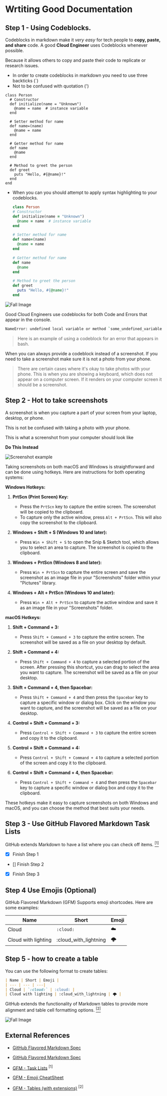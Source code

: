 # Wrtiting Good Documentation

## Step 1 - Using Codeblocks.

Codeblocks in markdown make it *very easy* for tech people to **copy, paste, and share** code. 
A good __Cloud Engineer__ uses Codeblocks whenever possible.

Because it allows others to copy and paste their code to replicate or research issues.


- In order to create codeblocks in markdown you need to use three backticks (`)
- Not to be confused with quotation (')
  
```
class Person
  # Constructor
  def initialize(name = "Unknown")
    @name = name  # instance variable
  end

  # Setter method for name
  def name=(name)
    @name = name
  end

  # Getter method for name
  def name
    @name
  end

  # Method to greet the person
  def greet
    puts "Hello, #{@name}!"
  end
end

```

- When you can you should attempt to apply syntax highlighting to your codeblocks.

  ```ruby
  class Person
  # Constructor
  def initialize(name = "Unknown")
    @name = name  # instance variable
  end

  # Setter method for name
  def name=(name)
    @name = name
  end

  # Getter method for name
  def name
    @name
  end

  # Method to greet the person
  def greet
    puts "Hello, #{@name}!"
  end
  
  ```

![Fall Image](assets/Fall%20Image.png)

Good Cloud Engineers use codeblocks for both Code and Errors that appear in the console.

```bash
NameError: undefined local variable or method `some_undefined_variable' for main:Object
```
> Here is an example of using a codeblock for an error that appears in bash.

When you can always provide a codeblock instead of a screenshot.
If you need to take a screenshot make sure it is not a photo from your phone.

> There are certain cases where it's okay to take photos with your phone. This is when you are showing a keyboard, which does not appear on a computer screen.
If it renders on your computer screen it should be a screenshot.


## Step 2 - Hot to take screenshots 

A screenshot is when you capture a part of your screen from your laptop, desktop, or phone.

This is not be confused with taking a photo with your phone.


This is what a screenshot from your computer should look like

**Do This Instead**

![Screenshot example](assets/screenshots-example.png)


Taking screenshots on both macOS and Windows is straightforward and can be done using hotkeys. Here are instructions for both operating systems:

**Windows Hotkeys:**

1. **PrtScn (Print Screen) Key:**
   - Press the `PrtScn` key to capture the entire screen. The screenshot will be copied to the clipboard.
   - To capture only the active window, press `Alt + PrtScn`. This will also copy the screenshot to the clipboard.

2. **Windows + Shift + S (Windows 10 and later):**
   - Press `Win + Shift + S` to open the Snip & Sketch tool, which allows you to select an area to capture. The screenshot is copied to the clipboard.

3. **Windows + PrtScn (Windows 8 and later):**
   - Press `Win + PrtScn` to capture the entire screen and save the screenshot as an image file in your "Screenshots" folder within your "Pictures" library.

4. **Windows + Alt + PrtScn (Windows 10 and later):**
   - Press `Win + Alt + PrtScn` to capture the active window and save it as an image file in your "Screenshots" folder.

**macOS Hotkeys:**

1. **Shift + Command + 3:**
   - Press `Shift + Command + 3` to capture the entire screen. The screenshot will be saved as a file on your desktop by default.

2. **Shift + Command + 4:**
   - Press `Shift + Command + 4` to capture a selected portion of the screen. After pressing this shortcut, you can drag to select the area you want to capture. The screenshot will be saved as a file on your desktop.

3. **Shift + Command + 4, then Spacebar:**
   - Press `Shift + Command + 4` and then press the `Spacebar` key to capture a specific window or dialog box. Click on the window you want to capture, and the screenshot will be saved as a file on your desktop.

4. **Control + Shift + Command + 3:**
   - Press `Control + Shift + Command + 3` to capture the entire screen and copy it to the clipboard.

5. **Control + Shift + Command + 4:**
   - Press `Control + Shift + Command + 4` to capture a selected portion of the screen and copy it to the clipboard.

6. **Control + Shift + Command + 4, then Spacebar:**
   - Press `Control + Shift + Command + 4` and then press the `Spacebar` key to capture a specific window or dialog box and copy it to the clipboard.

These hotkeys make it easy to capture screenshots on both Windows and macOS, and you can choose the method that best suits your needs.



## Step 3 - Use GitHub Flavored Markdown Task Lists

GitHub extends Markdown to have a list where you can check off items. [<sup> [1] <sup>](#external-references)

- [x] Finish Step 1
- [] Finish Step 2
- [x] Finish Step 3

## Step 4 Use Emojis (Optional)

GitHub Flavored Markdown (GFM) Supports emoji shortcodes. Here are some examples:

| Name | Short | Emoji |
| --- | --- | ---|
| Cloud | `:cloud:` | :cloud: |
| Cloud with lighting | :cloud_with_lightning | 🌩️ |

## Step 5 - how to create a table

You can use the following format to create tables:

```md
| Name | Short | Emoji |
| --- | --- | ---|
| Cloud | `:cloud:` | :cloud: |
| Cloud with lighting | :cloud_with_lightning | 🌩️ |
```
GitHub extends the functionality of Markdown tables to provide more alignment and table cell formatting options.
[<sup> [2] <sup>](#external-references)

![Fall Image](assets/Fall%20Image.png)

## External References 

- [GitHub Flavored Markdown Spec](https://docs.github.com/en/get-started/writing-on-github/getting-started-with-writing-and-formatting-on-github/basic-writing-and-formatting-syntax#quoting-text) 

- [GitHub Flavored Markdown Spec](https://docs.github.com/en/get-started/writing-on-github/getting-started-with-writing-and-formatting-on-github/basic-writing-and-formatting-syntax)

- [GFM - Task Lists](https://docs.github.com/en/get-started/writing-on-github/getting-started-with-writing-and-formatting-on-github/basic-writing-and-formatting-syntax#lists) <sup> [1] <sup>

- [GFM - Emoji CheatSheet](https://github.com/ikatyang/emoji-cheat-sheet)

- [GFM - Tables (with extensions)](https://github.github.com/gfm/#tables-extension-) <sup> [2] <sup>







